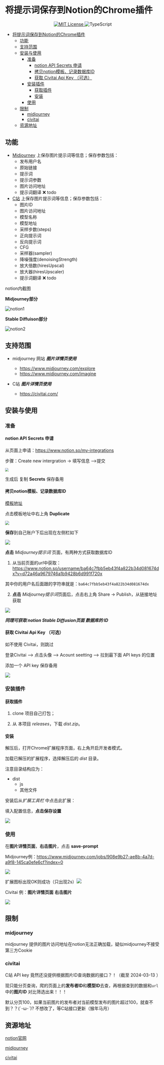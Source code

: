 # 将提示词保存到Notion的Chrome插件

<p align="center">
  <a href="LICENSE" target="_blank">
    <img alt="MIT License" src="https://img.shields.io/github/license/yetone/openai-translator.svg?style=flat-square" />
  </a>
  <img alt="TypeScript" src="https://img.shields.io/badge/-TypeScript-blue?style=flat-square&logo=typescript&logoColor=white" />
</p>    

- [将提示词保存到Notion的Chrome插件](#将提示词保存到notion的chrome插件)
  - [功能](#功能)
  - [支持范围](#支持范围)
  - [安装与使用](#安装与使用)
    - [准备](#准备)
      - [notion API Secrets 申请](#notion-api-secrets-申请)
      - [拷贝notion模板、记录数据库ID](#拷贝notion模板记录数据库id)
      - [获取 Civitai Api Key （可选）](#获取-civitai-api-key-可选)
    - [安装插件](#安装插件)
      - [获取插件](#获取插件)
      - [安装](#安装)
    - [使用](#使用)
  - [限制](#限制)
    - [midjourney](#midjourney)
    - [civitai](#civitai)
  - [资源地址](#资源地址)


## 功能
- [Midjourney](https://www.midjourney.com/) 上保存图片提示词等信息；保存参数包括：
  - 发布用户名
  - 原始链接
  - 提示词
  - 提示词参数
  - 图片访问地址
  - 提示词翻译 ❌ todo
- [C站](https://civitai.com/) 上保存图片提示词等信息；保存参数包括：
  - 图片ID
  - 图片访问地址
  - 模型名称
  - 模型地址
  - 采样步数(steps)
  - 正向提示词
  - 反向提示词
  - CFG
  - 采样器(sampler)
  - 降噪强度(denoisingStrength)
  - 放大倍数(hiresUpscal)
  - 放大器(hiresUpscaler)
  - 提示词翻译 ❌ todo



notion内截图

**Midjourney部分**

![notion1](./other/notion1.jpg)

**Stable Diffuison部分**

![notion2](./other/notion2.jpg)



## 支持范围
- midjourney 网站 ***图片详情页使用***
    - https://www.midjourney.com/explore
    - https://www.midjourney.com/imagine

- C站 ***图片详情页使用***
    - https://civitai.com/

## 安装与使用

### 准备

#### notion API Secrets 申请

从页面上申请：https://www.notion.so/my-integrations

步骤：Create new intergration -> 填写信息 -->提交

<img src="./other/notion6.jpg" style="zoom:67%;" />

生成后 复制 **Secrets** 保存备用

#### 拷贝notion模板、记录数据库ID

[模板地址](https://mikotoayu.notion.site/Save-Prompt-template-835950fa263147bda2a2876d2c824f83)

点击模板地址中右上角 **Duplicate**

<img src="./other/notion3.jpg" style="zoom: 80%;" />

**保存**到自己账户下后出现在左侧栏如下

![](./other/notion4.jpg)

**点击** *Midjourney提示词* 页面，有两种方式获取数据库ID

1. 从当前页面的*url*中获取：https://www.notion.so/username/ba64c7fbb5eb43f4a822b34d081674dx?v=d72a46a9679746a1b9428b6d991f720x

其中你的用户名后面跟的字符串就是：`ba64c7fbb5eb43f4a822b34d081674dx`

2. **点击** *Midjourney提示词*页面后，点击右上角 Share -> Publish，从链接地址获取

![](./other/notion5.jpg)



***同理可获取 notion Stable Diffusion页面 数据库的 ID***



#### 获取 Civitai Api Key （可选）

如不使用 Civitai，则跳过

登录Civitai --> 点击头像 --> Acount seetting --> 拉到最下面 API keys 的位置

添加一个 API key 保存备用

![](./other/c1.jpg)



### 安装插件

#### 获取插件

1. clone 项目自己打包；

   [README_Starter.md]: ./README_Starter.md

2. 从 本项目 *releases*，下载 *dist.zip*。

#### 安装

解压后，打开Chrome扩展程序页面，右上角开启开发者模式。

加载已解压的扩展程序，选择解压后的 *dist* 目录。

注意目录结构应为：

- dist
  - js
  - 其他文件



安装后从*扩展工具栏* 中点击此扩展：

填入配置信息，**点击保存设置**

![](./other/sp1.jpg)

### 使用

在**图片详情页面**，**右击图片**，点击 **save-prompt**

Midjourney例：https://www.midjourney.com/jobs/908e9b27-ae8b-4a7d-a9f8-145ca0efe6cf?index=0

![](./other/sp2.jpg)

扩展图标出现OK则成功（只出现2s）![](./other/sp3.jpg)

Civitai 例：**图片详情页面** **右击图片**

![](./other/c2.jpg)




## 限制

### midjourney

midjourney 提供的图片访问地址在notion无法正确加载，疑似midjourney不接受第三方Cookie



### civitai

C站 API key 竟然还没提供根据图片ID查询数据的接口？！（截至 2024-03-13 ）

现只能分页查询，爬的页面上的**发布者ID**和**模型ID**去查，再根据查到的数据和`url`中的**图片ID** 对比筛选出来！！！

默认分页100，如果当前图片的发布者对当前模型发布的图片超过100，就查不到？？(´･ω･`)? 不想改了，等C站接口更新（猴年马月）



## 资源地址

[notion官网](https://www.notion.so/)

[midjourney](https://www.midjourney.com/)

[civitai](https://civitai.com/)

